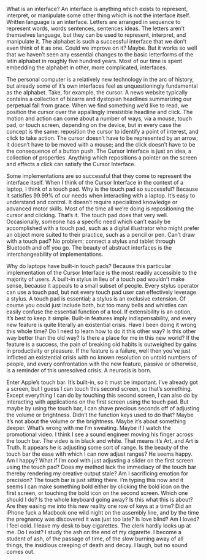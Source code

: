 What is an interface? An interface is anything which exists to represent, interpret, or manipulate some other thing which is not the interface itself. Written language is an interface. Letters are arranged in sequence to represent words, words sentences, sentences ideas. The letters aren’t themselves language, but they can be used to represent, interpret, and manipulate it. The alphabet is such a successful interface that we don’t even think of it as one. Could we improve on it? Maybe. But it works so well that we haven’t seen any essential changes to the basic letterforms of the latin alphabet in roughly five hundred years. Most of our time is spent embedding the alphabet in other, more complicated, interfaces.

The personal computer is a relatively new technology in the arc of history, but already some of it’s own interfaces feel as unquestioningly fundamental as the alphabet. Take, for example, the cursor. A news website typically contains a collection of bizarre and dystopian headlines summarizing our perpetual fall from grace. When we find something we’d like to read, we position the cursor over the appallingly irresistible headline and click. The motion and action can come about a number of ways, via a mouse, touch pad, or touch screen, depending on the device, but in every case the concept is the same: reposition the cursor to identify a point of interest, and click to take action. The cursor doesn’t have to be represented by an arrow; it doesn’t have to be moved with a mouse; and the click doesn’t have to be the consequence of a button push. The Cursor Interface is just an idea, a collection of properties. Anything which repositions a pointer on the screen and effects a click can satisfy the Cursor Interface.

Some implementations are so successful that they come to represent the interface itself. When I think of the Cursor Interface in the context of a laptop, I think of a touch pad. Why is the touch pad so successful? Because it satisfies 99.99% of our needs when interacting with a laptop. It’s easy to understand and control. It doesn’t require specialized knowledge or advanced motor skills. Most of the time all we’re doing is repositioning the cursor and clicking. That’s it. The touch pad does that very well. Occasionally, someone has a specific need which can’t easily be accomplished with a touch pad, such as a digital illustrator who might prefer an object more suited to their practice, such as a pencil or pen. Can’t draw with a touch pad? No problem; connect a stylus and tablet through Bluetooth and off you go. The beauty of abstract interfaces is the interchangeability of implementations.

Why do laptops have built-in touch pads? Because this particular implementation of the Cursor Interface is the most readily accessible to the majority of users. A built-in stylus in lieu of a touch pad wouldn’t make sense, because it appeals to a small subset of people. Every stylus operator can use a touch pad, but not every touch pad user can effectively leverage a stylus. A touch pad is essential; a stylus is an exclusive extension. Of course you could just include both, but too many bells and whistles can easily confuse the essential function of a tool. If extensibility is an option, it’s best to keep it simple. Built-in features imply indispensability, and every new feature is quite literally an existential crisis. Have I been doing it wrong this whole time? Do I need to learn how to do it this other way? Is this other way better than the old way? Is there a place for me in this new world? If the feature is a success, the pain of breaking old habits is outweighed by gains in productivity or pleasure. If the feature is a failure, well then you’ve just inflicted an existential crisis with no known resolution on untold numbers of people, and every confrontation with the new feature, passive or otherwise, is a reminder of this unresolved crisis. A neurosis is born.

Enter Apple’s touch bar. It’s built-in, so it must be important. I’ve already got a screen, but I guess I can touch this second screen, so that’s something. Except everything I can do by touching this second screen, I can also do by interacting with applications on the first screen using the touch pad. But maybe by using the touch bar, I can shave precious seconds off of adjusting the volume or brightness. Didn’t the function keys used to do that? Maybe it’s not about the volume or the brightness. Maybe it’s about something deeper. What’s wrong with me I’m sweating. Maybe if I watch the promotional video. I think I see a sound engineer moving his finger across the touch bar. The video is in black and white. That means it’s Art, and Art is Truth. It appears he is adjusting some sort of range. Is the beauty of the touch bar the ease with which I can now adjust ranges? He seems happy. Am I happy? What if I’m cool with just adjusting a slider on the first screen using the touch pad? Does my method lack the immediacy of the touch bar thereby rendering my creative output stale? Am I sacrificing emotion for precision? The touch bar is just sitting there. I’m typing this now and it seems I can make something bold either by clicking the bold icon on the first screen, or touching the bold icon on the second screen. Which one should I do? Is the whole keyboard going away? Is this what this is about? Are they easing me into this new reality one row of keys at a time? Did an iPhone fuck a Macbook one wild night on the assembly line, and by the time the pregnancy was discovered it was just too late? Is love blind? Am I loved? I feel cold. I leave my desk to buy cigarettes. The clerk hardly looks up at me. Do I exist? I study the ash on the end of my cigarette. I become a student of ash, of the passage of time, of the slow burning away of all things, the insidious creeping of death and decay. I laugh, but no sound comes out.
